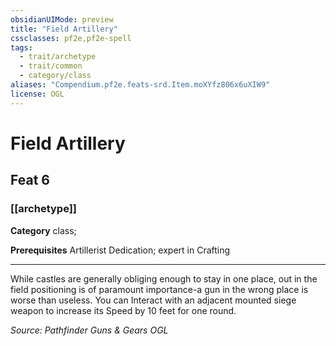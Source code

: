 ```yaml
---
obsidianUIMode: preview
title: "Field Artillery"
cssclasses: pf2e,pf2e-spell
tags:
  - trait/archetype
  - trait/common
  - category/class
aliases: "Compendium.pf2e.feats-srd.Item.moXYfz806x6uXIW9"
license: OGL
---
```

# Field Artillery
## Feat 6
### [[archetype]]

**Category** class; 



**Prerequisites** Artillerist Dedication; expert in Crafting
* * *
While castles are generally obliging enough to stay in one place, out in the field positioning is of paramount importance-a gun in the wrong place is worse than useless. You can Interact with an adjacent mounted siege weapon to increase its Speed by 10 feet for one round.

*Source: Pathfinder Guns & Gears*
*OGL*